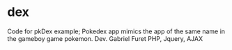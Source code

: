 dex
===

Code for pkDex example;
Pokedex app mimics the app of the same name in the gameboy game pokemon.
Dev. Gabriel Furet
PHP, Jquery, AJAX
